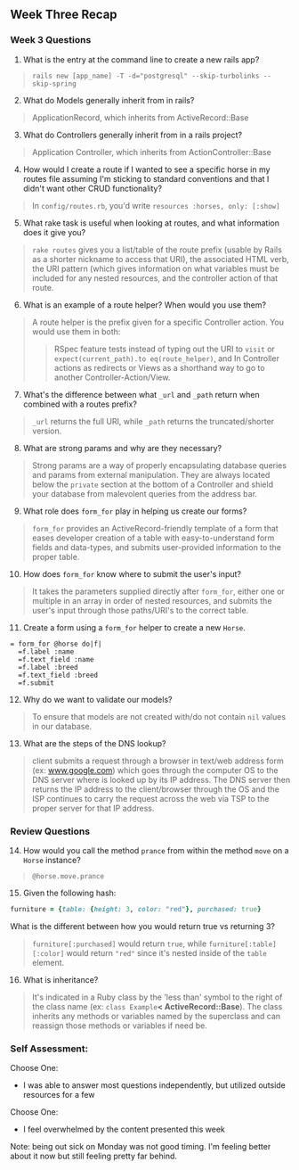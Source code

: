## Week Three Recap

### Week 3 Questions

1. What is the entry at the command line to create a new rails app?
> `rails new [app_name] -T -d="postgresql" --skip-turbolinks --skip-spring`
2. What do Models generally inherit from in rails?
> ApplicationRecord, which inherits from ActiveRecord::Base
3. What do Controllers generally inherit from in a rails project?
> Application Controller, which inherits from ActionController::Base
4. How would I create a route if I wanted to see a specific horse in my routes file assuming I'm sticking to standard conventions and that I didn't want other CRUD functionality?
> In `config/routes.rb`, you'd write `resources :horses, only: [:show]`
5. What rake task is useful when looking at routes, and what information does it give you?
> `rake routes` gives you a list/table of the route prefix (usable by Rails as a shorter nickname to access that URI), the associated HTML verb, the URI pattern (which gives information on what variables must be included for any nested resources, and the controller action of that route.
6. What is an example of a route helper? When would you use them?
> A route helper is the prefix given for a specific Controller action. You would use them in both:
>> RSpec feature tests instead of typing out the URI to `visit` or `expect(current_path).to eq(route_helper)`, and
>> In Controller actions as redirects or Views as a shorthand way to go to another Controller-Action/View.
7. What's the difference between what `_url` and `_path` return when combined with a routes prefix?
> `_url` returns the full URI, while `_path` returns the truncated/shorter version.
8. What are strong params and why are they necessary?
> Strong params are a way of properly encapsulating database queries and params from external manipulation. They are always located below the `private` section at the bottom of a Controller and shield your database from malevolent queries from the address bar.
9. What role does `form_for` play in helping us create our forms?
>`form_for` provides an ActiveRecord-friendly template of a form that eases developer creation of a table with easy-to-understand form fields and data-types, and submits user-provided information to the proper table.
10. How does `form_for` know where to submit the user's input?
> It takes the parameters supplied directly after `form_for`, either one or multiple in an array in order of nested resources, and submits the user's input through those paths/URI's to the correct table.
11. Create a form using a `form_for` helper to create a new `Horse`. 
```haml
= form_for @horse do|f|
  =f.label :name
  =f.text_field :name
  =f.label :breed
  =f.text_field :breed
  =f.submit
```
12. Why do we want to validate our models?
> To ensure that models are not created with/do not contain `nil` values in our database.
13. What are the steps of the DNS lookup?
> client submits a request through a browser in text/web address form (ex: www.google.com) which goes through the computer OS to the DNS server where is looked up by its IP address. The DNS server then returns the IP address to the client/browser through the OS and the ISP continues to carry the request across the web via TSP to the proper server for that IP address.

### Review Questions
14. How would you call the method `prance` from within the method `move` on a `Horse` instance?
> `@horse.move.prance`
15. Given the following hash:
```ruby
furniture = {table: {height: 3, color: "red"}, purchased: true}
```
What is the different between how you would return true vs returning 3?  
> `furniture[:purchased]` would return `true`, while `furniture[:table][:color]` would return `"red"` since it's nested inside of the `table` element.

16. What is inheritance?
> It's indicated in a Ruby class by the 'less than' symbol to the right of the class name (ex: `class Example`**< ActiveRecord::Base**). The class inherits any methods or variables named by the superclass and can reassign those methods or variables if need be.

### Self Assessment:
Choose One:
* I was able to answer most questions independently, but utilized outside resources for a few

Choose One:
* I feel overwhelmed by the content presented this week

Note: being out sick on Monday was not good timing. I'm feeling better about it now but still feeling pretty far behind.
